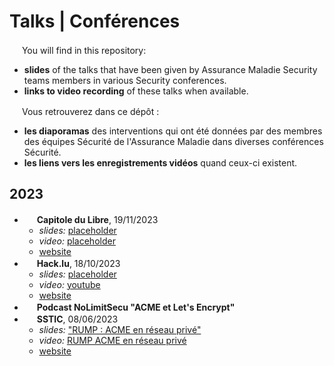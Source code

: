 # Talks | Conférences
<img src="https://icons.iconarchive.com/icons/wikipedia/flags/16/GB-United-Kingdom-Flag-icon.png" width="16" height="16"> You will find in this repository:
- **slides** of the talks that have been given by Assurance Maladie Security teams members in various Security conferences.
- **links to video recording** of these talks when available.

<img src="https://icons.iconarchive.com/icons/wikipedia/flags/16/FR-France-Flag-icon.png" width="16" height="16"> Vous retrouverez dans ce dépôt :
- **les diaporamas** des interventions qui ont été données par des membres des équipes Sécurité de l'Assurance Maladie dans diverses conférences Sécurité.
- **les liens vers les enregistrements vidéos** quand ceux-ci existent.

## 2023
- <img src="https://icons.iconarchive.com/icons/wikipedia/flags/16/FR-France-Flag-icon.png" width="16" height="16"> **Capitole du Libre**, 19/11/2023
  - _slides:_ [placeholder]()
  - _video:_ [placeholder]()
  - [website](https://cfp.capitoledulibre.org/cdl-2023/talk/GAU7KT/)
- <img src="https://icons.iconarchive.com/icons/wikipedia/flags/16/GB-United-Kingdom-Flag-icon.png" width="16" height="16"> **Hack.lu**, 18/10/2023
  - _slides:_ [placeholder]()
  - _video:_ [youtube](https://www.youtube.com/watch?v=odUvmS5lDm4)
  - [website](https://pretalx.com/hack-lu-2023/talk/Q9JHXM/)
- <img src="https://icons.iconarchive.com/icons/wikipedia/flags/16/FR-France-Flag-icon.png" width="16" height="16"> **Podcast NoLimitSecu "ACME et Let's Encrypt"**
- <img src="https://icons.iconarchive.com/icons/wikipedia/flags/16/FR-France-Flag-icon.png" width="16" height="16"> **SSTIC**, 08/06/2023
  - _slides:_ ["RUMP : ACME en réseau privé"](https://github.com/AssuranceMaladieSec/talks/blob/main/talks/2023-06-SSTIC-RUMP-ACME-en-r%C3%A9seau-priv%C3%A9.pdf)
  - _video:_ [RUMP ACME en réseau privé](https://static.sstic.org/rumps2023/SSTIC_2023-06-08_P12_RUMPS_03.mp4)
  - [website](https://www.sstic.org/2023/presentation/rumps_2023/)

